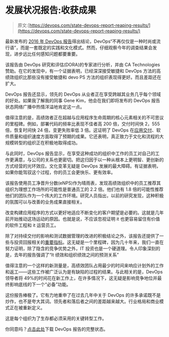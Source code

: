 # 发展状况报告:收获成果

> 原文:[https://devops.com/state-devops-report-reaping-results/](https://devops.com/state-devops-report-reaping-results/)

最新发布的 [2016 年 DevOps 报告](https://puppet.com/resources/white-paper/2016-state-of-devops-report)得出结论，DevOps“不再仅仅是一种时尚或流行语”，而是一套既定的实践和文化模式。然而，仔细观察今年的调查结果会发现，进步远比任何感知问题都要重要。

该报告由 DevOps 研究和评估(DORA)的专家进行分析，并由 CA Technologies 赞助。在它的发现中，有一个证据表明，已经深深接受敏捷和 DevOps 方法的高绩效组织比那些没有接受敏捷和 devo PS 方法的组织表现得更好。而且差距还在扩大。

DevOps 报告还显示，领先的 DevOps 从业者正在享受跨越其业务几乎每个领域的好处。如果我了解我的同事 Gene Kim，他会在我们即将发布的 DevOps 报告状态网络广播中热情洋溢地肯定这一点。

值得注意的是，高绩效者正在超越与应用程序生命周期的核心元素相关的不可思议的里程碑。例如，部署代码的频率比表现不佳者高 200 倍，交付时间快 2，555 倍，恢复时间快 24 倍，变更失败率低 3 倍。这证明了 DevOps 在[应用交付](https://devops.com/2016/06/20/continuous-delivery-dependent-who-what-where/)、软件质量和组织速度方面取得了预期的成果。它还表明，真正致力于文化和流程的大规模转型的组织正在积极地取得成功。

与此同时，DevOps 报告显示，在享受这种成功的组织中工作的员工对自己的工作更满意，与公司的关系也更密切。把这归因于以一种从根本上更明智、更创新的方式经营的光环效应。文化变革无疑是 DevOps 发展的最大障碍。有证据表明，如果你能驾驭这个过程，你的员工会更快乐、更有效率。

该报告使用员工净晋升分数(eNPS)作为晴雨表，发现高绩效组织中的员工推荐其组织为理想工作场所的可能性是普通员工的 2.2 倍。他们也有 1.8 倍的可能性推荐他们的团队作为一个伟大的工作环境。研究人员指出，以前的研究发现，这种积极的氛围可以与改善的业务成果直接相关。

改变构建应用程序的方式以更好地适应不断变化的客户期望是必要的。这就是几年前开始推动这场运动的原因。也就是说，不应该忽视证明 it 也更容易留住有价值的软件工程和 it 运营员工。

除了对持续交付的影响和测试数据管理的改进的积极结论之外，该报告还提供了一些与投资回报相关的[重要指标](http://rewrite.ca.com/us/articles/devops/DevOps-Practitioner-Series.html?intcmp=searchresultclick&resultnum=2)。这无疑是一个里程碑，因为几十年来，我们一直在努力证明，除了隐含的竞争优势之外，IT 投资也是一个硬道理。令人印象深刻的是，去年的报告强调了“It 绩效和组织绩效之间的预测关系”

值得注意的一个这样的新测量是，高绩效团队占用最少的时间来响应计划外的工作和返工——这些工作被广泛认为是有缺陷的过程的结果。与此相关的是，DevOps 领导者将 49%的时间花在新工作上，在许多情况下，这无疑是影响竞争地位并最终影响底线的下一个“必备”功能。

这份报告棒极了。它有力地重申了在过去几年中关于 DevOps 的许多承诺既不是炒作，也不是夸大其词。领先者和落后者之间的差距越来越大。行业格局和商业模式正在被重新定义。

这是每个组织为了生存都必须采用的关键转型工作。

你同意吗？[点击此处](https://puppet.com/resources/white-paper/2016-state-of-devops-report)下载 DevOps 报告的完整状态。